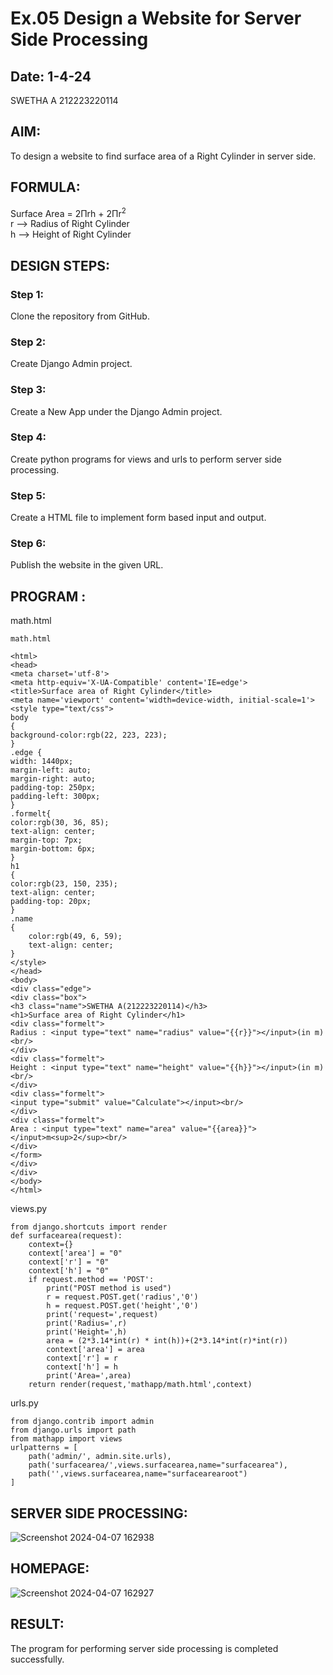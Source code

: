 # Ex.05 Design a Website for Server Side Processing
## Date: 1-4-24

SWETHA A 212223220114
## AIM:
To design a website to find surface area of a Right Cylinder in server side.

## FORMULA:
Surface Area = 2Πrh + 2Πr<sup>2</sup>
<br>r --> Radius of Right Cylinder
<br>h --> Height of Right Cylinder

## DESIGN STEPS: 

### Step 1:
Clone the repository from GitHub.

### Step 2:
Create Django Admin project.

### Step 3:
Create a New App under the Django Admin project.

### Step 4:
Create python programs for views and urls to perform server side processing.

### Step 5:
Create a HTML file to implement form based input and output.

### Step 6:
Publish the website in the given URL.

## PROGRAM :
math.html
```
math.html

<html>
<head>
<meta charset='utf-8'>
<meta http-equiv='X-UA-Compatible' content='IE=edge'>
<title>Surface area of Right Cylinder</title>
<meta name='viewport' content='width=device-width, initial-scale=1'>
<style type="text/css">
body 
{
background-color:rgb(22, 223, 223);
}
.edge {
width: 1440px;
margin-left: auto;
margin-right: auto;
padding-top: 250px;
padding-left: 300px;
}
.formelt{
color:rgb(30, 36, 85);
text-align: center;
margin-top: 7px;
margin-bottom: 6px;
}
h1
{
color:rgb(23, 150, 235);
text-align: center;
padding-top: 20px;
}
.name
{
    color:rgb(49, 6, 59);
    text-align: center;
}
</style>
</head>
<body>
<div class="edge">
<div class="box">
<h3 class="name">SWETHA A(212223220114)</h3>
<h1>Surface area of Right Cylinder</h1>
<div class="formelt">
Radius : <input type="text" name="radius" value="{{r}}"></input>(in m)<br/>
</div>
<div class="formelt">
Height : <input type="text" name="height" value="{{h}}"></input>(in m)<br/>
</div>
<div class="formelt">
<input type="submit" value="Calculate"></input><br/>
</div>
<div class="formelt">
Area : <input type="text" name="area" value="{{area}}"></input>m<sup>2</sup><br/>
</div>
</form>
</div>
</div>
</body>
</html>

```
views.py
```
from django.shortcuts import render
def surfacearea(request):
    context={}
    context['area'] = "0"
    context['r'] = "0"
    context['h'] = "0"
    if request.method == 'POST':
        print("POST method is used")
        r = request.POST.get('radius','0')
        h = request.POST.get('height','0')
        print('request=',request)
        print('Radius=',r)
        print('Height=',h)
        area = (2*3.14*int(r) * int(h))+(2*3.14*int(r)*int(r))
        context['area'] = area
        context['r'] = r
        context['h'] = h
        print('Area=',area)
    return render(request,'mathapp/math.html',context)
```
urls.py
```
from django.contrib import admin
from django.urls import path
from mathapp import views
urlpatterns = [
    path('admin/', admin.site.urls),
    path('surfacearea/',views.surfacearea,name="surfacearea"),
    path('',views.surfacearea,name="surfacearearoot")
]
```
## SERVER SIDE PROCESSING:

![Screenshot 2024-04-07 162938](https://github.com/aswethaashok/MathServer/assets/149987410/fd1014f4-ed95-48b0-8570-94c5a3c0da6c)

## HOMEPAGE:

![Screenshot 2024-04-07 162927](https://github.com/aswethaashok/MathServer/assets/149987410/397f0958-72a7-45f3-80f6-fc30d4327183)


## RESULT:
The program for performing server side processing is completed successfully.
